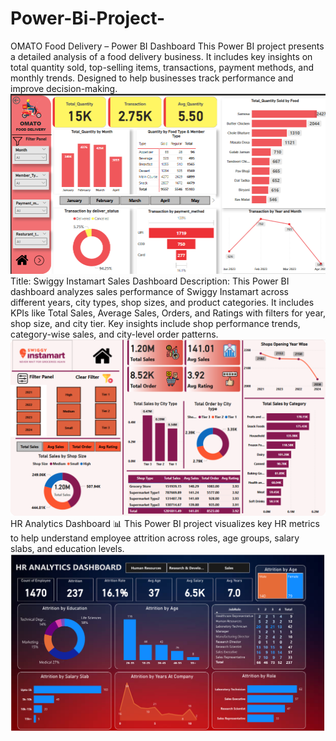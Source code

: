 # Power-Bi-Project-
OMATO Food Delivery – Power BI Dashboard This Power BI project presents a detailed analysis of a food delivery business. It includes key insights on total quantity sold, top-selling items, transactions, payment methods, and monthly trends. Designed to help businesses track performance and improve decision-making.
<br>
<img src="https://github.com/Yashrwt2167/Power-Bi-Project-/blob/f6dad4b15b15b8a2175613b1fbc6f07cd1b39e2a/Power%20Bi%20Project%20%20Image%20.png" alt="Image Description" width = "600">
<br>
Title: Swiggy Instamart Sales Dashboard
Description:
This Power BI dashboard analyzes sales performance of Swiggy Instamart across different years, city types, shop sizes, and product categories.
It includes KPIs like Total Sales, Average Sales, Orders, and Ratings with filters for year, shop size, and city tier.
Key insights include shop performance trends, category-wise sales, and city-level order patterns.
<br>
<img src="https://github.com/Yashrwt2167/Power-Bi-Project-/blob/549e6aa3a9df1ea76e7fafa4de55f6cc43861615/INSTAMART%20Final%20Dashboard.png" width = "600">
<br>
HR Analytics Dashboard 📊
This Power BI project visualizes key HR metrics to help understand employee attrition across roles, age groups, salary slabs, and education levels.
<img src="https://github.com/Yashrwt2167/Power-Bi-Project-/blob/9d1971ce4e68ef45f0918691e99e724ecf5ed8a6/HR%20ANALYTICS%20DASHBOARD%20IMAGE%20ROJECT%203.png" width = "600">
